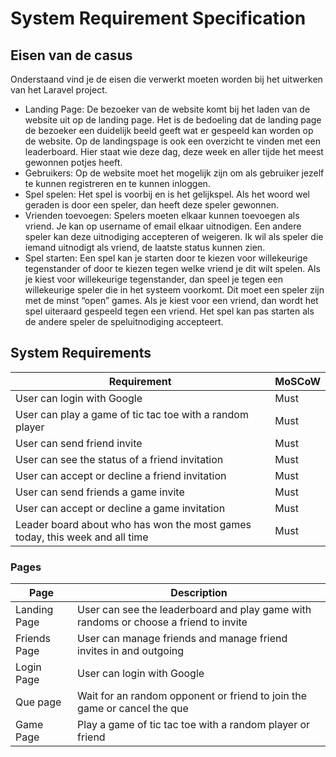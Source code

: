 # System Requirement Specification

## Eisen van de casus

Onderstaand vind je de eisen die verwerkt moeten worden bij het uitwerken van het Laravel project.

- Landing Page: De bezoeker van de website komt bij het laden van de website uit op de landing page.
  Het is de bedoeling dat de landing page de bezoeker een duidelijk beeld geeft wat er gespeeld kan worden op de
  website.
  Op de landingspage is ook een overzicht te vinden met een leaderboard.
  Hier staat wie deze dag, deze week en aller tijde het meest gewonnen potjes heeft.
- Gebruikers: Op de website moet het mogelijk zijn om als gebruiker jezelf te kunnen registreren en te kunnen inloggen.
- Spel spelen: Het spel is voorbij en is het gelijkspel. Als het woord wel geraden is door een speler, dan heeft deze
  speler gewonnen.
- Vrienden toevoegen: Spelers moeten elkaar kunnen toevoegen als vriend. Je kan op username of email elkaar uitnodigen.
  Een andere speler kan deze uitnodiging accepteren of weigeren. Ik wil als speler die iemand uitnodigt als vriend, de
  laatste status kunnen zien.
- Spel starten: Een spel kan je starten door te kiezen voor willekeurige tegenstander of door te kiezen tegen welke
  vriend je dit wilt spelen. Als je kiest voor willekeurige tegenstander, dan speel je tegen een willekeurige speler die
  in het systeem voorkomt. Dit moet een speler zijn met de minst “open” games. Als je kiest voor een vriend, dan wordt
  het spel uiteraard gespeeld tegen een vriend. Het spel kan pas starten als de andere speler de speluitnodiging
  accepteert.

## System Requirements

| Requirement                                                                 | MoSCoW |
|-----------------------------------------------------------------------------|--------|
| User can login with Google                                                  | Must   |
| User can play a game of tic tac toe with a random player                    | Must   |
| User can send friend invite                                                 | Must   |
| User can see the status of a friend invitation                              | Must   |
| User can accept or decline a friend invitation                              | Must   |
| User can send friends a game invite                                         | Must   |
| User can accept or decline a game invitation                                | Must   |
| Leader board about who has won the most games today, this week and all time | Must   |

### Pages

| Page         | Description                                                                          | 
|--------------|--------------------------------------------------------------------------------------|
| Landing Page | User can see the leaderboard and play game with randoms or choose a friend to invite | 
| Friends Page | User can manage friends and manage friend invites in and outgoing                    |
| Login Page   | User can login with Google                                                           |
| Que page     | Wait for an random opponent or friend to join the game or cancel the que             |
| Game Page    | Play a game of tic tac toe with a random player or friend                            |
